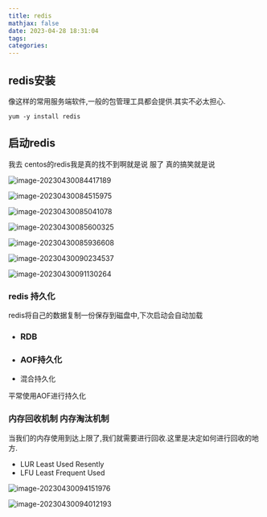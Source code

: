 ```yaml
---
title: redis
mathjax: false
date: 2023-04-28 18:31:04
tags:
categories:
---
```


## redis安装

像这样的常用服务端软件,一般的包管理工具都会提供.其实不必太担心.

```
yum -y install redis
```

## 启动redis

我去 centos的redis我是真的找不到啊就是说 服了 真的搞笑就是说

![image-20230430084417189](http://81.68.91.70/pg/image/KMdv8ylTK5nA.png)

![image-20230430084515975](http://81.68.91.70/pg/image/KMnGu2yK32ug.png)







![image-20230430085041078](http://81.68.91.70/pg/image/KMBDHSqdwGr8.png)









![image-20230430085600325](http://81.68.91.70/pg/image/KMdWSQiYWoNw.png)

![image-20230430085936608](http://81.68.91.70/pg/image/KMcBZXFIkV1R.png)

![image-20230430090234537](http://81.68.91.70/pg/image/KM8j0kUVibuX.png)







![image-20230430091130264](http://81.68.91.70/pg/image/KMP1D9mlw11E.png)







### redis 持久化

redis将自己的数据复制一份保存到磁盘中,下次启动会自动加载 

- ### RDB 

- ### AOF持久化

- 混合持久化

平常使用AOF进行持久化 





### 内存回收机制  内存淘汰机制

当我们的内存使用到达上限了,我们就需要进行回收.这里是决定如何进行回收的地方.

* LUR Least Used Resently
* LFU  Least Frequent Used



![image-20230430094151976](http://81.68.91.70/pg/image/KMFuvZRwoNKj.webp)

![image-20230430094012193](http://81.68.91.70/pg/image/KMx0R6VrF4mZ.png)
